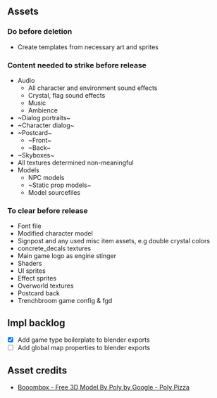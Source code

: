 ## Assets

### Do before deletion

- Create templates from necessary art and sprites

### Content needed to strike before release

- Audio
  - All character and environment sound effects
  - Crystal, flag sound effects
  - Music
  - Ambience
- ~Dialog portraits~
- ~Character dialog~
- ~Postcard~
  - ~Front~
  - ~Back~
- ~Skyboxes~
- All textures determined non-meaningful
- Models
  - NPC models
  - ~Static prop models~
  - Model sourcefiles

### To clear before release

- Font file
- Modified character model
- Signpost and any used misc item assets, e.g double crystal colors
- concrete_decals textures
- Main game logo as engine stinger
- Shaders
- UI sprites
- Effect sprites
- Overworld textures
- Postcard back
- Trenchbroom game config & fgd

## Impl backlog

- [x] Add game type boilerplate to blender exports
- [ ] Add global map properties to blender exports

## Asset credits

- [Booombox - Free 3D Model By Poly by Google - Poly Pizza](https://poly.pizza/m/56XYDxnVVM3)
